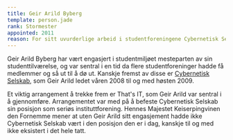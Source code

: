 ```yaml
---
title: Geir Arild Byberg
template: person.jade
rank: Stormester
appointed: 2011
reason: For sitt uvurderlige arbeid i studentforeningene Cybernetisk Selskab og Mikro tildeles Geir Arild Byberg graden Stormester av Hennes Majestet Keiserpingvinen den Fornemmes orden.
---
```


Geir Arild Byberg har vært engasjert i studentmiljøet mesteparten av sin studenttilværelse, og var sentral i en tid da flere studentforeninger hadde få medlemmer og så ut til å dø ut. Kanskje fremst av disse er [Cybernetisk Selskab](http://cyb.no/), som Geir Arild ledet våren 2008 til og med høsten 2009.

Et viktig arrangement å trekke frem er That's IT, som Geir Arild var sentral i å gjennomføre. Arrangementet var med på å befeste Cybernetisk Selskab sin posisjon som seriøs instituttforening. Hennes Majestet Keiserpingvinen den Fornemme mener at uten Geir Arild sitt engasjement hadde ikke Cybernetisk Selskab vært i den posisjon den er i dag, kanskje til og med ikke eksistert i det hele tatt.
